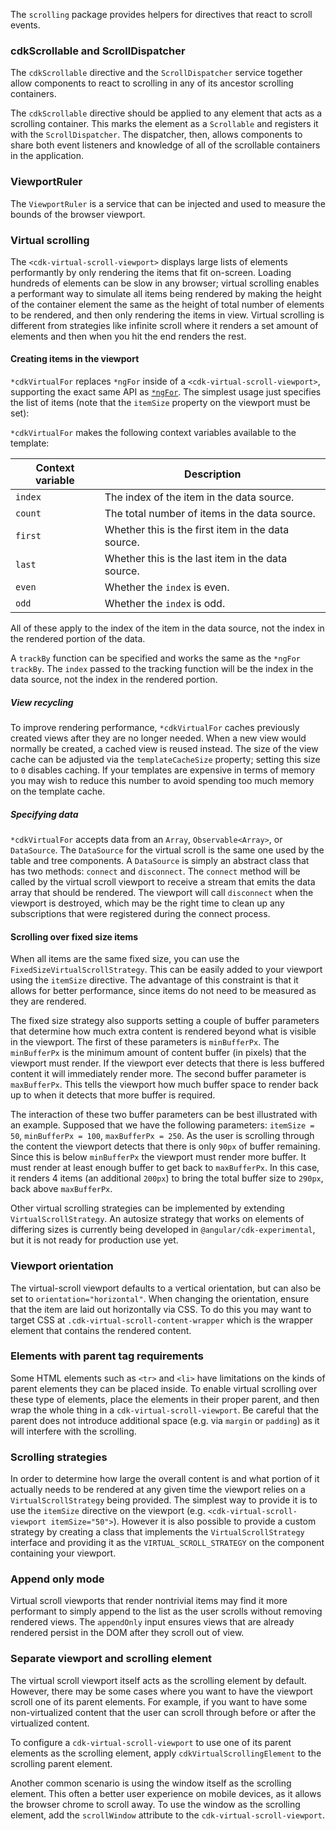 The `scrolling` package provides helpers for directives that react to scroll events.

### cdkScrollable and ScrollDispatcher
The `cdkScrollable` directive and the `ScrollDispatcher` service together allow components to
react to scrolling in any of its ancestor scrolling containers.

The `cdkScrollable` directive should be applied to any element that acts as a scrolling container.
This marks the element as a `Scrollable` and registers it with the `ScrollDispatcher`. The
dispatcher, then, allows components to share both event listeners and knowledge of all of the
scrollable containers in the application.

### ViewportRuler
The `ViewportRuler` is a service that can be injected and used to measure the bounds of the browser
viewport.

### Virtual scrolling
The `<cdk-virtual-scroll-viewport>` displays large lists of elements performantly by only
rendering the items that fit on-screen. Loading hundreds of elements can be slow in any browser;
virtual scrolling enables a performant way to simulate all items being rendered by making the
height of the container element the same as the height of total number of elements to be rendered,
and then only rendering the items in view. Virtual scrolling is different from strategies like
infinite scroll where it renders a set amount of elements and then when you hit the end renders the
rest.

#### Creating items in the viewport
`*cdkVirtualFor` replaces `*ngFor` inside of a `<cdk-virtual-scroll-viewport>`, supporting the exact
same API as [`*ngFor`](https://angular.io/api/common/NgForOf). The simplest usage just specifies the
list of items (note that the `itemSize` property on the viewport must be set):

<!-- example(cdk-virtual-scroll-overview) -->

`*cdkVirtualFor` makes the following context variables available to the template:

| Context variable | Description                                        |
|------------------|----------------------------------------------------|
| `index`          | The index of the item in the data source.          |
| `count`          | The total number of items in the data source.      |
| `first`          | Whether this is the first item in the data source. |
| `last`           | Whether this is the last item in the data source.  |
| `even`           | Whether the `index` is even.                       |
| `odd`            | Whether the `index` is odd.                        |

All of these apply to the index of the item in the data source, not the index in the rendered
portion of the data.

<!-- example(cdk-virtual-scroll-context) -->

A `trackBy` function can be specified and works the same as the `*ngFor` `trackBy`. The `index`
passed to the tracking function will be the index in the data source, not the index in the rendered
portion.

##### View recycling
To improve rendering performance, `*cdkVirtualFor` caches previously created views after
they are no longer needed. When a new view would normally be created, a cached view
is reused instead. The size of the view cache can be adjusted via the `templateCacheSize`
property; setting this size to `0` disables caching. If your templates are expensive in terms of
memory you may wish to reduce this number to avoid spending too much memory on the template cache.

<!-- example(cdk-virtual-scroll-template-cache) -->

##### Specifying data
`*cdkVirtualFor` accepts data from an `Array`, `Observable<Array>`, or `DataSource`. The
`DataSource` for the virtual scroll is the same one used by the table and tree components. A
`DataSource` is simply an abstract class that has two methods: `connect` and `disconnect`. The
`connect` method will be called by the virtual scroll viewport to receive a stream that emits the
data array that should be rendered. The viewport will call `disconnect` when the viewport is
destroyed, which may be the right time to clean up any subscriptions that were registered during the
connect process.

<!-- example(cdk-virtual-scroll-data-source) -->

#### Scrolling over fixed size items
When all items are the same fixed size, you can use the `FixedSizeVirtualScrollStrategy`. This can
be easily added to your viewport using the `itemSize` directive. The advantage of this constraint is
that it allows for better performance, since items do not need to be measured as they are rendered. 

The fixed size strategy also supports setting a couple of buffer parameters that determine how much
extra content is rendered beyond what is visible in the viewport. The first of these parameters is
`minBufferPx`. The `minBufferPx` is the minimum amount of content buffer (in pixels) that the
viewport must render. If the viewport ever detects that there is less buffered content it will
immediately render more. The second buffer parameter is `maxBufferPx`. This tells the viewport how 
much buffer space to render back up to when it detects that more buffer is required.

The interaction of these two buffer parameters can be best illustrated with an example. Supposed 
that we have the following parameters: `itemSize = 50`, `minBufferPx = 100`, `maxBufferPx = 250`. As
the user is scrolling through the content the viewport detects that there is only `90px` of buffer
remaining. Since this is below `minBufferPx` the viewport must render more buffer. It must render at
least enough buffer to get back to `maxBufferPx`. In this case, it renders 4 items (an additional
`200px`) to bring the total buffer size to `290px`, back above `maxBufferPx`.

<!-- example(cdk-virtual-scroll-fixed-buffer) -->

Other virtual scrolling strategies can be implemented by extending `VirtualScrollStrategy`. An
autosize strategy that works on elements of differing sizes is currently being developed in
`@angular/cdk-experimental`, but it is not ready for production use yet. 

### Viewport orientation
The virtual-scroll viewport defaults to a vertical orientation, but can also be set to
`orientation="horizontal"`. When changing the orientation, ensure that the item are laid
out horizontally via CSS. To do this you may want to target CSS at
`.cdk-virtual-scroll-content-wrapper` which is the wrapper element that contains the rendered
content.

<!-- example(cdk-virtual-scroll-horizontal) -->

### Elements with parent tag requirements
Some HTML elements such as `<tr>` and `<li>` have limitations on the kinds of parent elements they
can be placed inside. To enable virtual scrolling over these type of elements, place the elements in
their proper parent, and then wrap the whole thing in a `cdk-virtual-scroll-viewport`. Be careful
that the parent does not introduce additional space (e.g. via `margin` or `padding`) as it will
interfere with the scrolling.

<!-- example(cdk-virtual-scroll-dl) -->

### Scrolling strategies
In order to determine how large the overall content is and what portion of it actually needs to be
rendered at any given time the viewport relies on a `VirtualScrollStrategy` being provided. The
simplest way to provide it is to use the `itemSize` directive on the viewport
(e.g. `<cdk-virtual-scroll-viewport itemSize="50">`). However it is also possible to provide a 
custom strategy by creating a class that implements the `VirtualScrollStrategy` interface and
providing it as the `VIRTUAL_SCROLL_STRATEGY` on the component containing your viewport.

<!-- example(cdk-virtual-scroll-custom-strategy) -->

### Append only mode
Virtual scroll viewports that render nontrivial items may find it more performant to simply append
to the list as the user scrolls without removing rendered views. The `appendOnly` input ensures
views that are already rendered persist in the DOM after they scroll out of view.

<!-- example(cdk-virtual-scroll-append-only) -->

### Separate viewport and scrolling element
The virtual scroll viewport itself acts as the scrolling element by default. However, there may be
some cases where you want to have the viewport scroll one of its parent elements. For example,
if you want to have some non-virtualized content that the user can scroll through before or after
the virtualized content.

To configure a `cdk-virtual-scroll-viewport` to use one of its parent elements as the scrolling
element, apply `cdkVirtualScrollingElement` to the scrolling parent element.

<!-- example(cdk-virtual-scroll-parent-scrolling) -->

Another common scenario is using the window itself as the scrolling element. This often a better
user experience on mobile devices, as it allows the browser chrome to scroll away. To use the
window as the scrolling element, add the `scrollWindow` attribute to the 
`cdk-virtual-scroll-viewport`.

<!-- example(cdk-virtual-scroll-window-scrolling) -->
